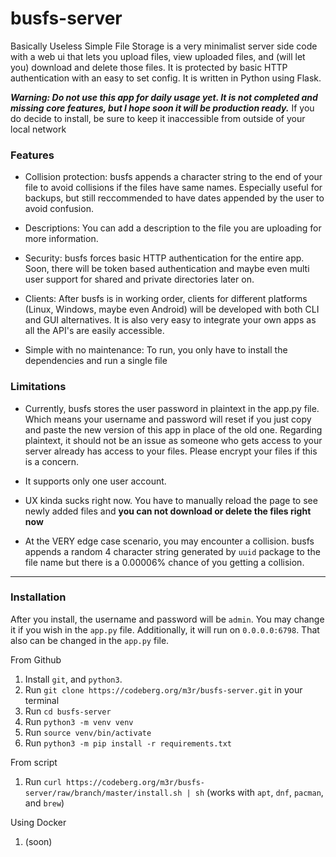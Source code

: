 # busfs-server

Basically Useless Simple File Storage is a very minimalist server side code with a web ui that lets you upload files, view uploaded files, and (will let you) download and delete those files. It is protected by basic HTTP authentication with an easy to set config. It is written in Python using Flask.

***Warning: Do not use this app for daily usage yet. It is not completed and missing core features, but I hope soon it will be production ready.*** If you do decide to install, be sure to keep it inaccessible from outside of your local network

### Features
- Collision protection: busfs appends a character string to the end of your file to avoid collisions if the files have same names. Especially useful for backups, but still reccommended to have dates appended by the user to avoid confusion.

- Descriptions: You can add a description to the file you are uploading for more information.

- Security: busfs forces basic HTTP authentication for the entire app. Soon, there will be token based authentication and maybe even multi user support for shared and private directories later on.

- Clients: After busfs is in working order, clients for different platforms (Linux, Windows, maybe even Android) will be developed with both CLI and GUI alternatives. It is also very easy to integrate your own apps as all the API's are easily accessible.

- Simple with no maintenance: To run, you only have to install the dependencies and run a single file 

### Limitations
- Currently, busfs stores the user password in plaintext in the app.py file. Which means your username and password will reset if you just copy and paste the new version of this app in place of the old one. Regarding plaintext, it should not be an issue as someone who gets access to your server already has access to your files. Please encrypt your files if this is a concern.

- It supports only one user account. 

- UX kinda sucks right now. You have to manually reload the page to see newly added files and **you can not download or delete the files right now**

- At the VERY edge case scenario, you may encounter a collision. busfs appends a random 4 character string generated by `uuid` package to the file name but there is a 0.00006% chance of you getting a collision.

---
### Installation
After you install, the username and password will be `admin`. You may change it if you wish in the `app.py` file. Additionally, it will run on `0.0.0.0:6798`. That also can be changed in the `app.py` file.

From Github
1. Install `git`, and `python3`.
2. Run `git clone https://codeberg.org/m3r/busfs-server.git` in your terminal
3. Run `cd busfs-server`
4. Run `python3 -m venv venv`
5. Run `source venv/bin/activate`
6. Run `python3 -m pip install -r requirements.txt`
   
From script
1. Run `curl https://codeberg.org/m3r/busfs-server/raw/branch/master/install.sh | sh` (works with `apt`, `dnf`, `pacman`, and `brew`)

Using Docker
1. (soon)